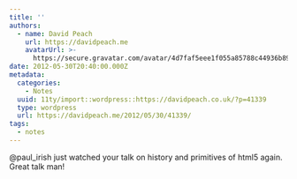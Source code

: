 ```yaml
---
title: ''
authors:
  - name: David Peach
    url: https://davidpeach.me
    avatarUrl: >-
      https://secure.gravatar.com/avatar/4d7faf5eee1f055a85788c44936b8995eaab6dfb004e7854ec747ccb272e91ee?s=96&d=mm&r=g
date: 2012-05-30T20:40:00.000Z
metadata:
  categories:
    - Notes
  uuid: 11ty/import::wordpress::https://davidpeach.co.uk/?p=41339
  type: wordpress
  url: https://davidpeach.me/2012/05/30/41339/
tags:
  - notes
---
```

@paul\_irish just watched your talk on history and primitives of html5 again. Great talk man!